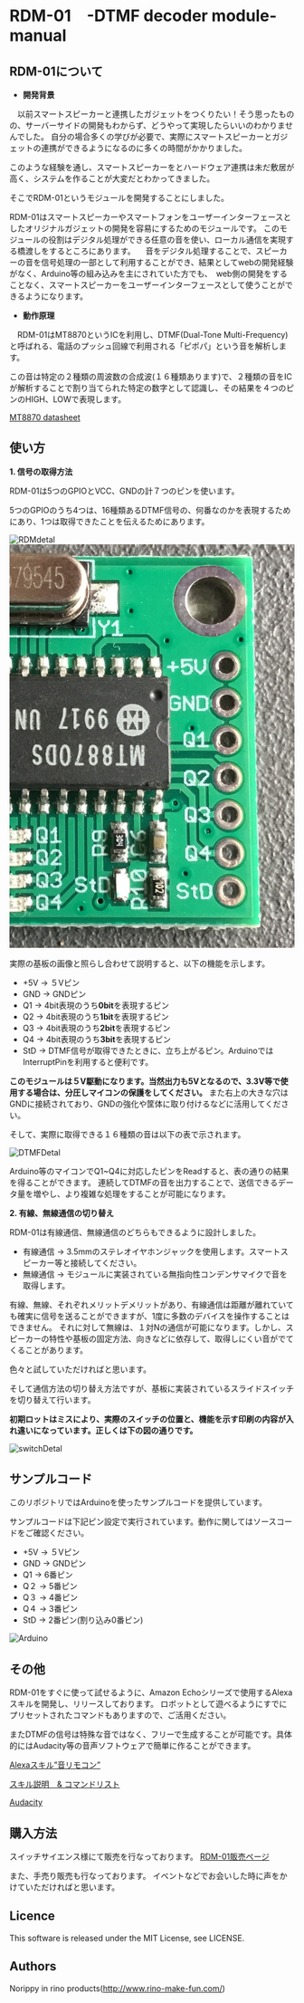 RDM-01　-DTMF decoder module- manual
===

## RDM-01について
- **開発背景**

　以前スマートスピーカーと連携したガジェットをつくりたい！そう思ったものの、サーバーサイドの開発もわからず、どうやって実現したらいいのわかりませんでした。
 自分の場合多くの学びが必要で、実際にスマートスピーカーとガジェットの連携ができるようになるのに多くの時間がかかりました。
 
 このような経験を通し、スマートスピーカーをとハードウェア連携は未だ敷居が高く、システムを作ることが大変だとわかってきました。
 
 そこでRDM-01というモジュールを開発することにしました。
 
 RDM-01はスマートスピーカーやスマートフォンをユーザーインターフェースとしたオリジナルガジェットの開発を容易にするためのモジュールです。
 このモジュールの役割はデジタル処理ができる任意の音を使い、ローカル通信を実現する橋渡しをするところにあります。
　音をデジタル処理することで、スピーカーの音を信号処理の一部として利用することができ、結果としてwebの開発経験がなく、Arduino等の組み込みを主にされていた方でも、　web側の開発をすることなく、スマートスピーカーをユーザーインターフェースとして使うことができるようになります。
 
 
- **動作原理**

　RDM-01はMT8870というICを利用し、DTMF(Dual-Tone Multi-Frequency)と呼ばれる、電話のプッシュ回線で利用される「ピポパ」という音を解析します。
 
この音は特定の２種類の周波数の合成波(１６種類あります)で、２種類の音をICが解析することで割り当てられた特定の数字として認識し、その結果を４つのピンのHIGH、LOWで表現します。

[MT8870 datasheet](https://www.microsemi.com/document-portal/doc_download/127041-mt8870d-datasheet-oct2006)

 
 ## 使い方
 **1. 信号の取得方法**
  
  RDM-01は5つのGPIOとVCC、GNDの計７つのピンを使います。

 5つのGPIOのうち4つは、16種類あるDTMF信号の、何番なのかを表現するためにあり、1つは取得できたことを伝えるためにあります。
  
![RDMdetal](http://www.rino-make-fun.com/wp-content/uploads/2019/01/RDM-01View-1.png)
![Closeup PinOut](./PCB/PINOUT.jpg)
 
 実際の基板の画像と照らし合わせて説明すると、以下の機能を示します。
 - +5V -> ５Vピン　
 - GND -> GNDピン
 - Q1 -> 4bit表現のうち**0bit**を表現するピン
 - Q2 -> 4bit表現のうち**1bit**を表現するピン
 - Q3 -> 4bit表現のうち**2bit**を表現するピン
 - Q4 -> 4bit表現のうち**3bit**を表現するピン
 - StD -> DTMF信号が取得できたときに、立ち上がるピン。ArduinoではInterruptPinを利用すると便利です。

**このモジュールは５V駆動になります。当然出力も5Vとなるので、3.3V等で使用する場合は、分圧しマイコンの保護をしてください。**
また右上の大きな穴はGNDに接続されており、GNDの強化や筐体に取り付けるなどに活用してください。


そして、実際に取得できる１６種類の音は以下の表で示されます。

![DTMFDetal](http://www.rino-make-fun.com/wp-content/uploads/2019/01/dtmfDetail.png)

Arduino等のマイコンでQ1~Q4に対応したピンをReadすると、表の通りの結果を得ることができます。
連続してDTMFの音を出力することで、送信できるデータ量を増やし、より複雑な処理をすることが可能になります。

**2. 有線、無線通信の切り替え**

RDM-01は有線通信、無線通信のどちらもできるように設計しました。

- 有線通信 -> 3.5mmのステレオイヤホンジャックを使用します。スマートスピーカー等と接続してください。
- 無線通信 -> モジュールに実装されている無指向性コンデンサマイクで音を取得します。

有線、無線、それぞれメリットデメリットがあり、有線通信は距離が離れていても確実に信号を送ることができますが、1度に多数のデバイスを操作することはできません。
それに対して無線は、１対Nの通信が可能になります。しかし、スピーカーの特性や基板の固定方法、向きなどに依存して、取得しにくい音がでてくることがあります。

色々と試していただければと思います。

そして通信方法の切り替え方法ですが、基板に実装されているスライドスイッチを切り替えて行います。

**初期ロットはミスにより、実際のスイッチの位置と、機能を示す印刷の内容が入れ違いになっています。正しくは下の図の通りです。**

 ![switchDetal](http://www.rino-make-fun.com/wp-content/uploads/2019/01/switchDetailda-01.jpg)

## サンプルコード
このリポジトリではArduinoを使ったサンプルコードを提供しています。

サンプルコードは下記ピン設定で実行されています。動作に関してはソースコードをご確認ください。
 - +5V -> ５Vピン　
 - GND -> GNDピン
 - Q1 -> 6番ピン
 - Q２ -> 5番ピン
 - Q３ -> 4番ピン
 - Q４ -> 3番ピン
 - StD -> 2番ピン(割り込み0番ピン)
 
 ![Arduino](http://www.rino-make-fun.com/wp-content/uploads/2019/01/IMG_2194.jpg)
 
## その他
RDM-01をすぐに使って試せるように、Amazon Echoシリーズで使用するAlexaスキルを開発し、リリースしております。
ロボットとして遊べるようにすでにプリセットされたコマンドもありますので、ご活用ください。

またDTMFの信号は特殊な音ではなく、フリーで生成することが可能です。具体的にはAudacity等の音声ソフトウェアで簡単に作ることができます。

[Alexaスキル”音リモコン”](https://www.amazon.co.jp/rino-products-%E9%9F%B3%E3%83%AA%E3%83%A2%E3%82%B3%E3%83%B3/dp/B07KRBKFFJ)

[スキル説明　& コマンドリスト](http://www.rino-make-fun.com/2018/11/22/alexa-skill-%E9%9F%B3%E3%83%AA%E3%83%A2%E3%82%B3%E3%83%B3/)

[Audacity](https://www.audacityteam.org/)

## 購入方法
スイッチサイエンス様にて販売を行なっております。
[RDM-01販売ページ](https://www.switch-science.com/catalog/5381/)

また、手売り販売も行なっております。
イベントなどでお会いした時に声をかけていただければと思います。

## Licence
This software is released under the MIT License, see LICENSE.

## Authors
Norippy in rino products(http://www.rino-make-fun.com/)

